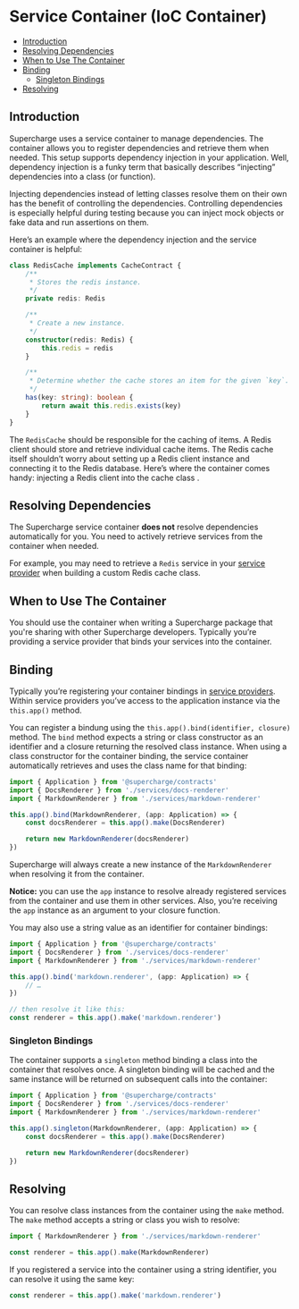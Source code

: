 # Service Container (IoC Container)


- [Introduction](#introduction)
- [Resolving Dependencies](#resolving-dependencies)
- [When to Use The Container](#when-to-use-the-container)
- [Binding](#binding)
  - [Singleton Bindings](#singleton-bindings)
- [Resolving](#resolving)



## Introduction
Supercharge uses a service container to manage dependencies. The container allows you to register dependencies and retrieve them when needed. This setup supports dependency injection in your application. Well, dependency injection is a funky term that basically describes “injecting” dependencies into a class (or function).

Injecting dependencies instead of letting classes resolve them on their own has the benefit of controlling the dependencies. Controlling dependencies is especially helpful during testing because you can inject mock objects or fake data and run assertions on them.

Here’s an example where the dependency injection and the service container is helpful:

```ts
class RedisCache implements CacheContract {
    /**
     * Stores the redis instance.
     */
    private redis: Redis

    /**
     * Create a new instance.
     */
    constructor(redis: Redis) {
        this.redis = redis
    }

    /**
     * Determine whether the cache stores an item for the given `key`.
     */
    has(key: string): boolean {
        return await this.redis.exists(key)
    }
}
```

The `RedisCache` should be responsible for the caching of items. A Redis client should store and retrieve individual cache items. The Redis cache itself shouldn’t worry about setting up a Redis client instance and connecting it to the Redis database. Here’s where the container comes handy: injecting a Redis client into the cache class  .


## Resolving Dependencies
The Supercharge service container **does not** resolve dependencies automatically for you. You need to actively retrieve services from the container when needed.

For example, you may need to retrieve a `Redis` service in your [service provider](/docs/service-providers) when building a custom Redis cache class.


## When to Use The Container
You should use the container when writing a Supercharge package that you're sharing with other Supercharge developers. Typically you’re providing a service provider that binds your services into the container.


## Binding
Typically you’re registering your container bindings in [service providers](/docs/service-providers). Within service providers you’ve access to the application instance via the `this.app()` method.

You can register a bindung using the `this.app().bind(identifier, closure)` method. The `bind` method expects a string or class constructor as an identifier and a closure returning the resolved class instance. When using a class constructor for the container binding, the service container automatically retrieves and uses the class name for that binding:

```ts
import { Application } from '@supercharge/contracts'
import { DocsRenderer } from './services/docs-renderer'
import { MarkdownRenderer } from './services/markdown-renderer'

this.app().bind(MarkdownRenderer, (app: Application) => {
    const docsRenderer = this.app().make(DocsRenderer)

    return new MarkdownRenderer(docsRenderer)
})
```

Supercharge will always create a new instance of the `MarkdownRenderer` when resolving it from the container.

**Notice:** you can use the `app` instance to resolve already registered services from the container and use them in other services. Also, you’re receiving the `app` instance as an argument to your closure function.

You may also use a string value as an identifier for container bindings:

```ts
import { Application } from '@supercharge/contracts'
import { DocsRenderer } from './services/docs-renderer'
import { MarkdownRenderer } from './services/markdown-renderer'

this.app().bind('markdown.renderer', (app: Application) => {
    // …
})

// then resolve it like this:
const renderer = this.app().make('markdown.renderer')
```


### Singleton Bindings
The container supports a `singleton` method binding a class into the container that resolves once. A singleton binding will be cached and the same instance will be returned on subsequent calls into the container:

```ts
import { Application } from '@supercharge/contracts'
import { DocsRenderer } from './services/docs-renderer'
import { MarkdownRenderer } from './services/markdown-renderer'

this.app().singleton(MarkdownRenderer, (app: Application) => {
    const docsRenderer = this.app().make(DocsRenderer)

    return new MarkdownRenderer(docsRenderer)
})
```


## Resolving
You can resolve class instances from the container using the `make` method. The `make` method accepts a string or class you wish to resolve:

```ts
import { MarkdownRenderer } from './services/markdown-renderer'

const renderer = this.app().make(MarkdownRenderer)
```

If you registered a service into the container using a string identifier, you can resolve it using the same key:

```ts
const renderer = this.app().make('markdown.renderer')
```

